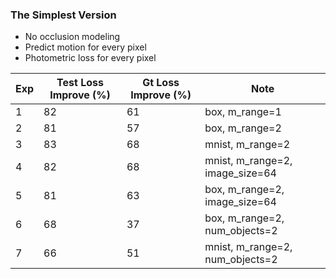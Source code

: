 ### The Simplest Version

- No occlusion modeling
- Predict motion for every pixel
- Photometric loss for every pixel


| Exp | Test Loss Improve (%) | Gt Loss Improve (%) | Note |
| ------------- | ----------- | ----------- | ----------- | 
| 1 | 82 | 61 | box, m_range=1 |
| 2 | 81 | 57 | box, m_range=2 |
| 3 | 83 | 68 | mnist, m_range=2 |
| 4 | 82 | 68 | mnist, m_range=2, image_size=64 |
| 5 | 81 | 63 | box, m_range=2, image_size=64 | 
| 6 | 68 | 37 | box, m_range=2, num_objects=2 |
| 7 | 66 | 51 | mnist, m_range=2, num_objects=2 | 
